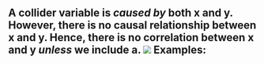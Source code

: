 A collider variable is _caused by_ **both** x and y. However, there is no causal relationship between x and y. Hence, there is no correlation between x and y _unless_ we include a.
![](Pasted%20image%2020250224114451.png)
Examples:
- 